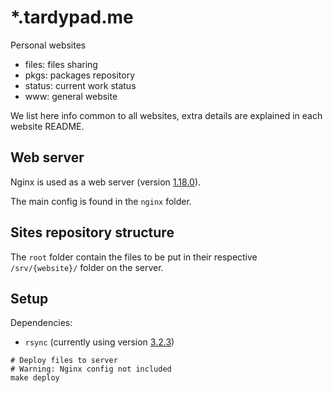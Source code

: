 # *.tardypad.me

Personal websites

- files: files sharing
- pkgs: packages repository
- status: current work status
- www: general website

We list here info common to all websites, extra details are explained in each website README.

## Web server

Nginx is used as a web server
(version [1.18.0](http://hg.nginx.org/nginx/rev/release-1.18.0)).  

The main config is found in the `nginx` folder.

## Sites repository structure

The `root` folder contain the files to be put in their respective
`/srv/{website}/` folder on the server.

## Setup

Dependencies:
- `rsync` (currently using version [3.2.3](https://git.samba.org/?p=rsync.git;a=tag;h=refs/tags/v3.2.3))

```shell
# Deploy files to server
# Warning: Nginx config not included
make deploy
```
